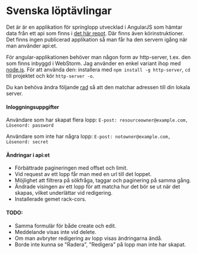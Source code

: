# Svenska löptävlingar

Det är är en applikation för springlopp utvecklad i AngularJS som hämtar data från ett api som finns i [det här repot](https://github.com/me222wm/1dv450_me222wm). Där finns även körinstruktioner. Det finns ingen publicerad applikation så man får ha den servern igång när man använder api:et. 

För angular-applikationen behöver man någon form av http-server, t.ex. den som finns inbyggd i WebStorm. Jag använder en enkel variant ihop med [node.js](https://nodejs.org/en/). För att använda den: installera med `npm install -g http-server`, `cd` till projektet och kör `http-server -o`.

Du kan behöva ändra följande [rad](https://github.com/me222wm/1dv450_me222wm_spa/blob/master/js/app.js#L24) så att den matchar adressen till din lokala server. 

#### Inloggningsuppgifter
Användare som har skapat flera lopp: 
`E-post: resourceowner@example.com, Lösenord: password`

Användare som inte har några lopp: 
`E-post: notowner@example.com, Lösenord: secret`

#### Ändringar i api:et
* Förbättrade pagineringen med offset och limit.
* Vid request av ett lopp får man med en url till det loppet. 
* Möjlighet att filtrera på sökfråga, taggar och paginering på samma gång. 
* Ändrade visingen av ett lopp för att matcha hur det bör se ut när det skapas, vilket underlättar vid redigering. 
* Installerade gemet rack-cors.

#### TODO: 
* Samma formulär för både create och edit.
* Meddelande visas inte vid delete. 
* Om man avbryter redigering av lopp visas ändringarna ändå.
* Borde inte kunna se "Radera", "Redigera" på lopp man inte har skapat. 




